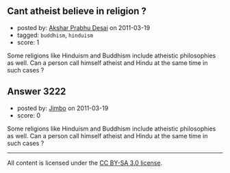 ## Cant atheist believe in religion ?

- posted by: [Akshar Prabhu Desai](https://stackexchange.com/users/-1/1306-akshar-prabhu-desai) on 2011-03-19
- tagged: `buddhism`, `hinduism`
- score: 1

Some religions like Hinduism and Buddhism include atheistic philosophies as well. Can a person call himself atheist and Hindu at the same time in such cases ? 


## Answer 3222

- posted by: [Jimbo](https://stackexchange.com/users/-1/1258-jimbo) on 2011-03-19
- score: 0

Some religions like Hinduism and Buddhism include atheistic philosophies as well. Can a person call himself atheist and Hindu at the same time in such cases ? 



---

All content is licensed under the [CC BY-SA 3.0 license](https://creativecommons.org/licenses/by-sa/3.0/).

